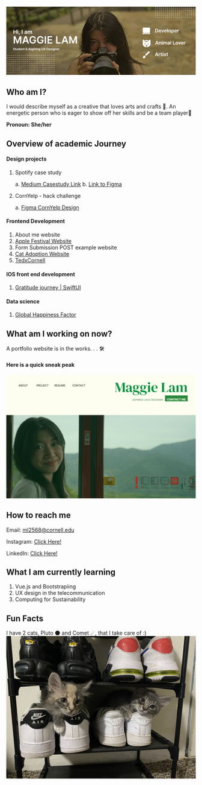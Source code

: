 ![profile banner](banner.jpg)

## Who am I? 
I would describe myself as a creative that loves arts and crafts 🎨. An energetic person who is eager to show off her skills and be a team player💫

**Pronoun: She/her**

## Overview of academic Journey

#### Design projects 
1. Spotify case study

   a. [Medium Casestudy Link](https://medium.com/@ml2568/10c5e9f2eeb6#05c6-dfa9ee89282f)
   b. [Link to Figma](https://www.figma.com/file/1oofRdHm98AIT94p92vl3k/ml2568---Spotify?type=design&node-id=101%3A3&mode=design&t=wedgRS54QxP9Z4tc-1)
3. CornYelp - hack challenge

   a. [Figma CornYelp Design](https://www.figma.com/file/FM3WnP3IRN6QCdUKiXI0Fy/CornYelp---Hack-Challenge-App?type=design&node-id=0%3A1&mode=design&t=lim5EOd0z4riWJCl-1)

#### Frontend Development 
1. About me website
2. [Apple Festival Website](https://github.com/MaggieLam2003/Apple-Festival-Website)
3. Form Submission POST example website
4. [Cat Adoption Website](https://github.com/MaggieLam2003/Cats-Adoption-Website)
5. [TedxCornell](https://github.com/MaggieLam2003/tedXCornell-Website)

#### IOS front end development 
1. [Gratitude journey | SwiftUI](https://github.com/MaggieLam2003/SWIFTUI-gratitude-journal-app)

#### Data science
1. [Global Happiness Factor](https://github.com/MaggieLam2003/Global-Happiness-Factors)

## What am I working on now? 
A portfolio website is in the works. . . 🛠️

#### Here is a quick sneak peak 
![Portfolio Home Screen](portfolio-sneakpeak.png)

## How to reach me 
Email: <ml2568@cornell.edu>

Instagram: [Click Here!](https://www.instagram.com/_maggie.lam/?hl=en)

LinkedIn: [Click Here!](https://www.linkedin.com/in/maggie-lam-368150247/)

## What I am currently learning
1. Vue.js and Bootstrapiing
2. UX design in the telecommunication
3. Computing for Sustainability

## Fun Facts
I have 2 cats, Pluto 🌑 and Comet ☄, that I take care of :)
![cats](cats.jpg)
